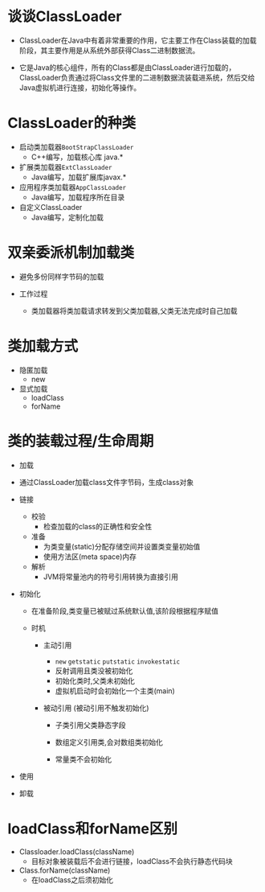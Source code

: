 # 谈谈ClassLoader

* ClassLoader在Java中有着非常重要的作用，它主要工作在Class装载的加载阶段，其主要作用是从系统外部获得Class二进制数据流。

* 它是Java的核心组件，所有的Class都是由ClassLoader进行加载的，ClassLoader负责通过将Class文件里的二进制数据流装载进系统，然后交给Java虚拟机进行连接，初始化等操作。

# ClassLoader的种类

* 启动类加载器`BootStrapClassLoader`
  * C++编写，加载核心库 java.*
* 扩展类加载器`ExtClassLoader`
  * Java编写，加载扩展库javax.*
* 应用程序类加载器`AppClassLoader`
  * Java编写，加载程序所在目录
* 自定义ClassLoader
  * Java编写，定制化加载



# 双亲委派机制加载类

* 避免多份同样字节码的加载

* 工作过程 

  * 类加载器将类加载请求转发到父类加载器,父类无法完成时自己加载

  

# 类加载方式

* 隐匿加载
  * new
* 显式加载
  * loadClass
  * forName

# 类的装载过程/生命周期

* 加载
  
* 通过ClassLoader加载class文件字节码，生成class对象
  
* 链接
  * 校验
    * 检查加载的class的正确性和安全性
  * 准备
    * 为类变量(static)分配存储空间并设置类变量初始值
    * 使用方法区(meta space)内存
  * 解析
    * JVM将常量池内的符号引用转换为直接引用

* 初始化

  * 在准备阶段,类变量已被赋过系统默认值,该阶段根据程序赋值

  * 时机 

    * 主动引用 

      * `new` `getstatic` `putstatic` `invokestatic`
      * 反射调用且类没被初始化
      * 初始化类时,父类未初始化
      * 虚拟机启动时会初始化一个主类(main)

    * 被动引用 (被动引用不触发初始化)

      * 子类引用父类静态字段

      * 数组定义引用类,会对数组类初始化

      * 常量类不会初始化

        

* 使用

* 卸载

# loadClass和forName区别

* Classloader.loadClass(className) 
  * 目标对象被装载后不会进行链接，loadClass不会执行静态代码块
* Class.forName(className)
  * 在loadClass之后须初始化



